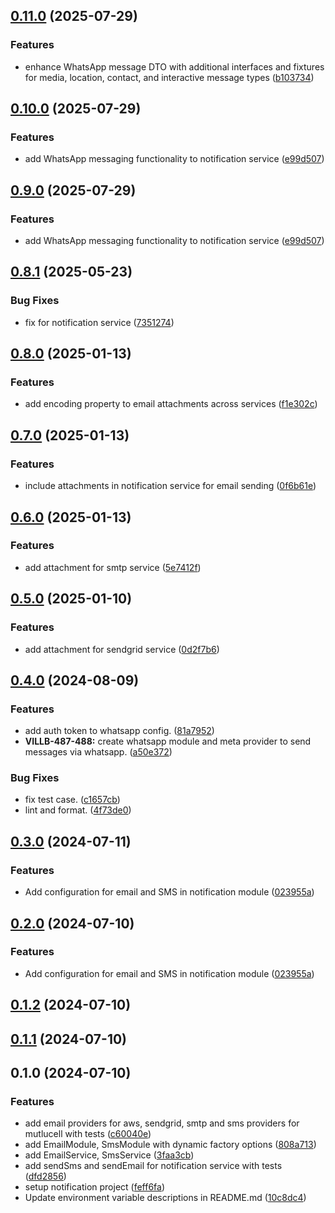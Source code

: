 

## [0.11.0](https://github.com/BrewInteractive/nestjs-notification-module/compare/v0.10.0...v0.11.0) (2025-07-29)


### Features

* enhance WhatsApp message DTO with additional interfaces and fixtures for media, location, contact, and interactive message types ([b103734](https://github.com/BrewInteractive/nestjs-notification-module/commit/b103734c0e76f9d8b2eadc311898977406d43042))

## [0.10.0](https://github.com/BrewInteractive/nestjs-notification-module/compare/v0.8.1...v0.10.0) (2025-07-29)


### Features

* add WhatsApp messaging functionality to notification service ([e99d507](https://github.com/BrewInteractive/nestjs-notification-module/commit/e99d507214ceda3280a375e69063a53f4ad9d5e4))

## [0.9.0](https://github.com/BrewInteractive/nestjs-notification-module/compare/v0.8.1...v0.9.0) (2025-07-29)


### Features

* add WhatsApp messaging functionality to notification service ([e99d507](https://github.com/BrewInteractive/nestjs-notification-module/commit/e99d507214ceda3280a375e69063a53f4ad9d5e4))

## [0.8.1](https://github.com/BrewInteractive/nestjs-notification-module/compare/v0.8.0...v0.8.1) (2025-05-23)


### Bug Fixes

* fix for notification service ([7351274](https://github.com/BrewInteractive/nestjs-notification-module/commit/7351274c09e250e0e65c5c957e1ea8ca1569c822))

## [0.8.0](https://github.com/BrewInteractive/nestjs-notification-module/compare/v0.7.0...v0.8.0) (2025-01-13)


### Features

* add encoding property to email attachments across services ([f1e302c](https://github.com/BrewInteractive/nestjs-notification-module/commit/f1e302ce58a50e2efb890349199565407b6c0bd5))

## [0.7.0](https://github.com/BrewInteractive/nestjs-notification-module/compare/v0.6.0...v0.7.0) (2025-01-13)


### Features

* include attachments in notification service for email sending ([0f6b61e](https://github.com/BrewInteractive/nestjs-notification-module/commit/0f6b61e3e9c7955025dfc2433f108ef1482d08c1))

## [0.6.0](https://github.com/BrewInteractive/nestjs-notification-module/compare/v0.5.0...v0.6.0) (2025-01-13)


### Features

* add attachment for smtp service ([5e7412f](https://github.com/BrewInteractive/nestjs-notification-module/commit/5e7412f0ae1513449209d7623caec13af540e77d))

## [0.5.0](https://github.com/BrewInteractive/nestjs-notification-module/compare/v0.4.0...v0.5.0) (2025-01-10)


### Features

* add attachment for sendgrid service ([0d2f7b6](https://github.com/BrewInteractive/nestjs-notification-module/commit/0d2f7b65b302e646f4deab83c0b35710cff36e57))

## [0.4.0](https://github.com/BrewInteractive/nestjs-notification-module/compare/v0.3.0...v0.4.0) (2024-08-09)


### Features

* add auth token to whatsapp config. ([81a7952](https://github.com/BrewInteractive/nestjs-notification-module/commit/81a79524e702242bf56a6c8dc9bdfc2e083a1128))
* **VILLB-487-488:** create whatsapp module and meta provider to send messages via whatsapp. ([a50e372](https://github.com/BrewInteractive/nestjs-notification-module/commit/a50e372fb1df766e58bc4ea5c81572e8f208c7e8))


### Bug Fixes

* fix test case. ([c1657cb](https://github.com/BrewInteractive/nestjs-notification-module/commit/c1657cba345cb45c787ac86578cd95745a552e4e))
* lint and format. ([4f73de0](https://github.com/BrewInteractive/nestjs-notification-module/commit/4f73de054504381b1481f3fc5b0797977ece78fa))

## [0.3.0](https://github.com/BrewInteractive/nestjs-notification-module/compare/v0.1.2...v0.3.0) (2024-07-11)


### Features

* Add configuration for email and SMS in notification module ([023955a](https://github.com/BrewInteractive/nestjs-notification-module/commit/023955ad271825a5f3bb5bfcb4d59491427ee395))

## [0.2.0](https://github.com/BrewInteractive/nestjs-notification-module/compare/v0.1.2...v0.2.0) (2024-07-10)


### Features

* Add configuration for email and SMS in notification module ([023955a](https://github.com/BrewInteractive/nestjs-notification-module/commit/023955ad271825a5f3bb5bfcb4d59491427ee395))

## [0.1.2](https://github.com/BrewInteractive/nestjs-notification-module/compare/v0.1.1...v0.1.2) (2024-07-10)

## [0.1.1](https://github.com/BrewInteractive/nestjs-notification-module/compare/v0.1.0...v0.1.1) (2024-07-10)

## 0.1.0 (2024-07-10)


### Features

* add email providers for aws, sendgrid, smtp and sms providers for mutlucell with tests ([c60040e](https://github.com/BrewInteractive/nestjs-notification-module/commit/c60040ecaebad186a0b258b9551e94fae5656209))
* add EmailModule, SmsModule with dynamic factory options ([808a713](https://github.com/BrewInteractive/nestjs-notification-module/commit/808a71346995f0870d8bf7bbcb15eb4a0643df4d))
* add EmailService, SmsService ([3faa3cb](https://github.com/BrewInteractive/nestjs-notification-module/commit/3faa3cb3dcb8ef8c46b5af210c3de94afd3a2abe))
* add sendSms and sendEmail for notification service with tests ([dfd2856](https://github.com/BrewInteractive/nestjs-notification-module/commit/dfd285638c02439360e14d27ec054acc10043916))
* setup notification project ([feff6fa](https://github.com/BrewInteractive/nestjs-notification-module/commit/feff6fa22d005ad091cdf4dfeda3ea6b21a2bde6))
* Update environment variable descriptions in README.md ([10c8dc4](https://github.com/BrewInteractive/nestjs-notification-module/commit/10c8dc40231cabe9f7081ba67767c7cc7f7cf2dc))
